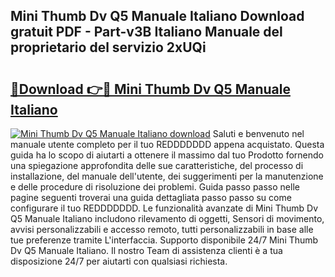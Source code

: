 ## Mini Thumb Dv Q5 Manuale Italiano Download gratuit PDF - Part-v3B Italiano Manuale del proprietario del servizio 2xUQi

# <h2><a href="http://dfcfvt8.blite.top/?on=Mini+Thumb+Dv+Q5+Manuale+Italiano">🔗Download 👉🔴 Mini Thumb Dv Q5 Manuale Italiano</a></h2>

[![Mini Thumb Dv Q5 Manuale Italiano download](https://i.imgur.com/lujVjoI.png)](http://dfcfvt8.blite.top/?on=Mini+Thumb+Dv+Q5+Manuale+Italiano)
Saluti e benvenuto nel manuale utente completo per il tuo REDDDDDDD appena acquistato. Questa guida ha lo scopo di aiutarti a ottenere il massimo dal tuo Prodotto fornendo una spiegazione approfondita delle sue caratteristiche, del processo di installazione, del manuale dell'utente, dei suggerimenti per la manutenzione e delle procedure di risoluzione dei problemi. Guida passo passo nelle pagine seguenti troverai una guida dettagliata passo passo su come configurare il tuo REDDDDDDD. Le funzionalità avanzate di Mini Thumb Dv Q5 Manuale Italiano includono rilevamento di oggetti, Sensori di movimento, avvisi personalizzabili e accesso remoto, tutti personalizzabili in base alle tue preferenze tramite L'interfaccia. Supporto disponibile 24/7 Mini Thumb Dv Q5 Manuale Italiano. Il nostro Team di assistenza clienti è a tua disposizione 24/7 per aiutarti con qualsiasi richiesta.
